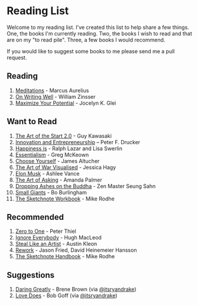 # Reading List

Welcome to my reading list. I've created this list to help share a few things. One, the books I'm currently reading. Two, the books I wish to read and that are on my "to read pile". Three, a few books I would recommend.

If you would like to suggest some books to me please send me a pull request.

## Reading

1. [Meditations](http://www.amazon.com/Meditations-Thrift-Editions-Marcus-Aurelius/dp/048629823X) - Marcus Aurelius
1. [On Writing Well](http://www.amazon.com/Writing-Well-30th-Anniversary-Nonfiction/dp/0060891548) - William Zinsser
1. [Maximize Your Potential](http://www.amazon.com/Maximize-Your-Potential-Expertise-Incredible/dp/1501224735) - Jocelyn K. Glei

## Want to Read

1. [The Art of the Start 2.0](http://www.amazon.com/Art-Start-2-0-Time-Tested-Battle-Hardened/dp/1591847842) - Guy Kawasaki
1. [Innovation and Entrepreneurship](http://www.amazon.com/Innovation-Entrepreneurship-Peter-F-Drucker/dp/0060851139) – Peter F. Drucker
1. [Happiness is](http://www.amazon.com/Happiness-things-happy-about/dp/1452136009) - Ralph Lazar and Lisa Swerlin
1. [Essentialism](http://www.amazon.com/Essentialism-The-Disciplined-Pursuit-Less/dp/0804137382) - Greg McKeown
1. [Choose Yourself](http://www.amazon.com/Choose-Yourself-James-Altucher/dp/1490313370) - James Altucher
1. [The Art of War Visualised](http://www.amazon.com/Art-War-Visualized-Classic-Charts/dp/0761182381) - Jessica Hagy
1. [Elon Musk](http://www.amazon.com/Elon-Musk-SpaceX-Fantastic-Future/dp/0062301233) - Ashlee Vance
1. [The Art of Asking](http://www.amazon.com/The-Art-Asking-Learned-Worrying/dp/1455581089) - Amanda Palmer
1. [Dropping Ashes on the Buddha](http://www.amazon.com/Dropping-Ashes-Buddha-Teachings-Master/dp/0802130526) - Zen Master Seung Sahn
1. [Small Giants](http://www.amazon.com/Small-Giants-Companies-Choose-Instead/dp/1591841496) - Bo Burlingham
1. [The Sketchnote Workbook](http://www.amazon.com/The-Sketchnote-Workbook-Advanced-techniques/dp/013383171X) - Mike Rodhe

## Recommended

1. [Zero to One](http://www.amazon.com/Zero-One-Notes-Startups-Future/dp/0804139296) - Peter Thiel
1. [Ignore Everybody](http://www.amazon.com/Ignore-Everybody-Other-Keys-Creativity/dp/159184259X) - Hugh MacLeod
1. [Steal Like an Artist](http://www.amazon.com/Steal-Like-Artist-Things-Creative/dp/0761169253) - Austin Kleon
1. [Rework](http://www.amazon.com/Rework-Jason-Fried/dp/0307463745/) -  Jason Fried, David Heinemeier Hansson
1. [The Sketchnote Handbook](http://www.amazon.com/The-Sketchnote-Handbook-illustrated-visual/dp/0321857895) - Mike Rodhe

## Suggestions

1. [Daring Greatly](http://www.amazon.com/Daring-Greatly-Courage-Vulnerable-Transforms/dp/1592408419) - Brene Brown (via [@itsryandrake](https://github.com/itsryandrake))
1. [Love Does](http://www.amazon.com/Love-Does-Discover-Secretly-Incredible/dp/1400203759) - Bob Goff (via [@itsryandrake](https://github.com/itsryandrake))
